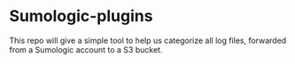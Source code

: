 Sumologic-plugins
=================

This repo will give a simple tool to help us categorize all log files, forwarded from a Sumologic account to a S3 bucket. 
